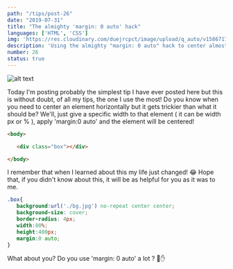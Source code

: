 ```yaml
---
path: "/tips/post-26"
date: "2019-07-31"
title: "The almighty 'margin: 0 auto' hack"
languages: ['HTML', 'CSS']
img: 'https://res.cloudinary.com/duejrcpct/image/upload/q_auto/v1586717506/tips/26-1_rc6zik.png'
description: 'Using the almighty "margin: 0 auto" hack to center almost everything horizontally'
number: 26
status: true
---
```


![alt text](https://res.cloudinary.com/duejrcpct/image/upload/q_auto/v1586717657/tips/26-final_hfbwsp.png "Centered content")

Today I'm posting probably the simplest tip I have ever posted here but this is without doubt, of all my tips, the one I use the most!
Do you know when you need to center an element horizontally but it gets trickier than what it should be? We'll, just give a specific width to that element ( it can be width px or % ), apply 'margin:0 auto' and the element will be centered!

 ```html
 <body>

    <div class="box"></div>

</body>
 ```

I remember that when I learned about this my life just changed! 😂
Hope that, if you didn't know about this, it will be as helpful for you as it was to me.


 ```css
.box{
    background:url('./bg.jpg') no-repeat center center;
    background-size: cover;
    border-radius: 4px;
    width:80%;
    height:400px;
    margin:0 auto;
}
 ```

What about you? Do you use 'margin: 0 auto' a lot ? 🤔✋